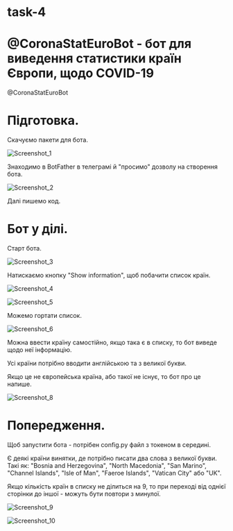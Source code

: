 # task-4

# @CoronaStatEuroBot - бот для виведення статистики країн Європи, щодо COVID-19
@CoronaStatEuroBot

# Підготовка.
Cкачуємо пакети для бота.

![Screenshot_1](https://user-images.githubusercontent.com/65035716/123501118-51e84580-d64b-11eb-95a1-8bbb0dff8b95.jpg)


Знаходимо в BotFather в телеграмі й "просимо" дозволу на створення бота.

![Screenshot_2](https://user-images.githubusercontent.com/65035716/123501122-5ad91700-d64b-11eb-8d56-eb79d112e762.jpg)

Далі пишемо код.

# Бот у ділі.
Старт бота.

![Screenshot_3](https://user-images.githubusercontent.com/65035716/123501128-64fb1580-d64b-11eb-82b2-2c1882e25c2d.jpg)

Натискаємо кнопку "Show information", щоб побачити список країн.

![Screenshot_4](https://user-images.githubusercontent.com/65035716/123501138-780de580-d64b-11eb-9d89-2ebb31d24fa9.jpg)

![Screenshot_5](https://user-images.githubusercontent.com/65035716/123501177-a2f83980-d64b-11eb-971b-ee73b6473a7a.jpg)

Можемо гортати список.

![Screenshot_6](https://user-images.githubusercontent.com/65035716/123501182-aa1f4780-d64b-11eb-8cfa-1a5ea951e27c.jpg)

Можна ввести країну самостійно, якщо така є в списку, то бот виведе щодо неї інформацію.

Усі країни потрібно вводити англійською та з великої букви.

Якщо це не європейська країна, або такої не існує, то бот про це напише.

![Screenshot_8](https://user-images.githubusercontent.com/65035716/123501190-bacfbd80-d64b-11eb-9052-15059e861ffe.jpg)

# Попередження.
Щоб запустити бота - потрібен config.py файл з токеном в середині.

Є деякі країни винятки, де потрібно писати два слова з великої букви.
Такі як: "Bosnia and Herzegovina", "North Macedonia", "San Marino", "Channel Islands", "Isle of Man", "Faeroe Islands", "Vatican City" або "UK".

Якщо кількість країн в списку не ділиться на 9, то при переході від однієї сторінки до іншої - можуть бути повтори з минулої.

![Screenshot_9](https://user-images.githubusercontent.com/65035716/123501194-c4592580-d64b-11eb-8b5a-133bcfd3bbba.jpg)

![Screenshot_10](https://user-images.githubusercontent.com/65035716/123501196-cc18ca00-d64b-11eb-9a25-b888323147f9.jpg)
